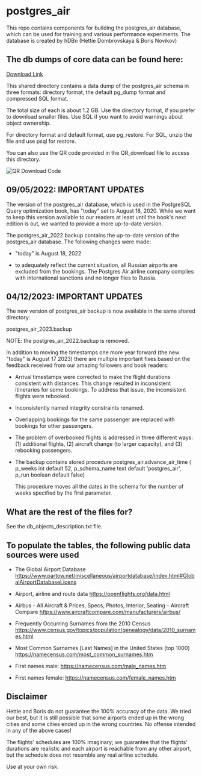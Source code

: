 # postgres\_air
This repo contains components for building the postgres_air database,
which can be used for training and various performance experiments.
The database is created by hDBn  (Hettie Dombrovskaya & Boris Novikov)

## The db dumps of core data can be found here:

[Download Link](https://drive.google.com/drive/folders/13F7M80Kf_somnjb-mTYAnh1hW1Y_g4kJ?usp=sharing)

This shared directory contains a data dump of the postgres_air schema in three formats:
directory format, the default pg_dump format and compressed SQL format.

The total size of each is about 1.2 GB.
Use the directory format, if you prefer to download smaller files.
Use SQL if you want to avoid warnings about object ownership.

For directory format and default format, use pg_restore.
For SQL, unzip the file and use  psql for restore.

You can also use the QR code provided in the QR_download file to access this directory.

![QR Download Code](QR_download.png)

## 09/05/2022: IMPORTANT UPDATES

The version of the postgres_air database, which is used in the PostgreSQL Query optimization book, has "today" set to August 18, 2020. While we want to keep this version available to our readers at least until the book's next edition is out, we wanted to provide a more up-to-date version. 

The postgres_air_2022.backup contains the up-to-date version of the postgres_air database. The following changes were made:

* "today" is August 18, 2022

* to adequately reflect the current situation, all Russian airports are excluded from the bookings. The Postgres Air airline company complies with international sanctions and no longer flies to Russia.

## 04/12/2023: IMPORTANT UPDATES

The new version of postgres_air backup is now available in the same shared directory:

postgres_air_2023.backup

NOTE: the postgres_air_2022.backup is removed.

In addition to moving the timestamps one more year forward (the new "today" is August 17 2023) there are multiple important fixes based on the feedback received from our amazing followers and book readers:

* Arrival timestamps were corrected to make the flight durations consistent with distances. This change resulted in inconsistent itineraries for some bookings. To address that issue, the inconsistent flights were rebooked.

* Inconsistently named integrity constraints renamed.

* Overlapping bookings for the same passenger are replaced with bookings for other passengers.

* The problem of overbooked flights is addressed in three different ways: (1) additional flights, (2) aircraft change (to larger capacity), and (3) rebooking passengers.

* The backup contains stored procedure 
   postgres_air.advance_air_time ( p_weeks int default 52, 
   p_schema_name text default 'postgres_air', 
   p_run boolean default false)
 
   This procedure moves all the dates in the schema for the number of weeks specified by the first parameter.

## What are the rest of the files for?

See the db_objects_description.txt file.

## To populate the tables, the following public data sources were used

* The Global Airport Database
   https://www.partow.net/miscellaneous/airportdatabase/index.html#GlobalAirportDatabaseLicens

* Airport, airline and route data
  https://openflights.org/data.html

* Airbus - All Aircraft & Prices, Specs, Photos, Interior, Seating - Aircraft Compare
  https://www.aircraftcompare.com/manufacturers/airbus/
  
*  Frequently Occurring Surnames from the 2010 Census
  https://www.census.gov/topics/population/genealogy/data/2010_surnames.html
  
* Most Common Surnames [Last Names] in the United States (top 1000)
  https://namecensus.com/most_common_surnames.htm

* First names male:
  https://namecensus.com/male_names.htm

* First names female:
  https://namecensus.com/female_names.htm

## Disclaimer

Hettie and Boris do not guarantee the 100% accuracy of the data.
We tried our best, but it is still possible that some airports ended up in the wrong cities
and some cities ended up in the wrong countries.
No offense intended in any of the above cases!

The flights' schedules are 100% imaginary; we guarantee that the flights' durations are realistic and
each airport is reachable from any other airport, but the schedule does not resemble any real airline schedule.

Use at your own risk.
